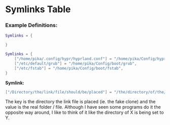 # Symlinks Table

### Example Definitions:
```lua
Symlinks = {

}
```

```lua
Symlinks = {
    ["/home/pika/.config/hypr/hyprland.conf"] = "/home/pika/Config/hyprland.conf",
    ["/etc/default/grub"] = "/home/pika/Config/boot/grub",
    ["/etc/fstab"] = "/home/pika/Config/boot/fstab",
}
```

**Symlink:**
```lua
["/Directory/the/link/file/should/be/placed"] = "/the/directory/of/the/file/or/folder/to/be/mirrored/from"
```
The key is the directory the link file is placed (ie. the fake clone) and the value is the real folder / file. Although I have seen some programs do it the opposite way around, I like to think of it like the directory of X is being set to Y.